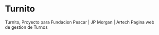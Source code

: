 # Turnito
Turnito, Proyecto para Fundacion Pescar | JP Morgan | Artech Pagina web de gestion de Turnos
